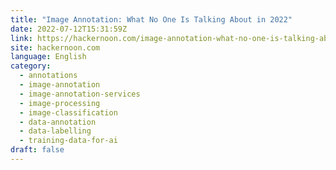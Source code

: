 ```yaml
---
title: "Image Annotation: What No One Is Talking About in 2022"
date: 2022-07-12T15:31:59Z
link: https://hackernoon.com/image-annotation-what-no-one-is-talking-about-in-2022?source=rss&utm_medium=RSS&utm_source=news.12bit.vn
site: hackernoon.com
language: English
category:
  - annotations
  - image-annotation
  - image-annotation-services
  - image-processing
  - image-classification
  - data-annotation
  - data-labelling
  - training-data-for-ai
draft: false
---
```

